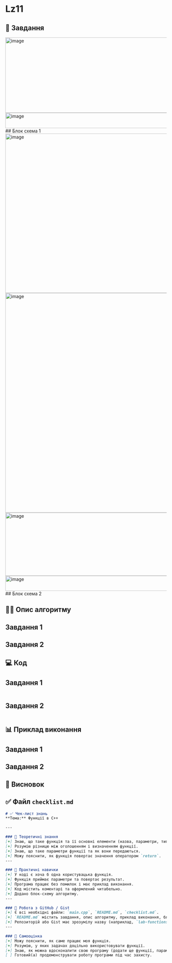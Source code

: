 # Lz11
## 🧩 Завдання  
<img width="970" height="235" alt="image" src="https://github.com/user-attachments/assets/b1bd6b98-eea6-461e-8545-2f9e1156c186" />
<img width="912" height="48" alt="image" src="https://github.com/user-attachments/assets/ad575076-6498-42ac-a9f8-aaf38360800d" />
##  Блок схема 1  
<img width="732" height="497" alt="image" src="https://github.com/user-attachments/assets/1766882a-bc55-4d03-8bf2-b2c639478f79" />
<img width="730" height="685" alt="image" src="https://github.com/user-attachments/assets/154d48c8-479c-465f-b3bc-e8c6b844c63a" />

<img width="848" height="197" alt="image" src="https://github.com/user-attachments/assets/b412ee98-2519-439f-9155-462c451bc3a9" />
<img width="814" height="47" alt="image" src="https://github.com/user-attachments/assets/c7700387-5c0c-40d9-98ac-ecfb4ab5132b" />
##  Блок схема 2

## 🧠🧩 Опис алгоритму  
##  Завдання  1
##  Завдання  2

## 💻 Код  
##  Завдання  1
```

```
##  Завдання  2
```

```

## 📊 Приклад виконання  
##  Завдання  1
##  Завдання  2

## 📝 Висновок  

## ✅ **Файл `checklist.md`**

```markdown
# ✅ Чек-лист знань
**Тема:** Функції в C++

---

### 🧠 Теоретичні знання
[+] Знаю, що таке функція та її основні елементи (назва, параметри, тип, тіло).  
[+] Розумію різницю між оголошенням і визначенням функції.  
[+] Знаю, що таке параметри функції та як вони передаються.  
[+] Можу пояснити, як функція повертає значення оператором `return`.  
---

### 🧩 Практичні навички
[+] У коді є хоча б одна користувацька функція.  
[+] Функція приймає параметри та повертає результат.  
[+] Програма працює без помилок і має приклад виконання.  
[+] Код містить коментарі та оформлений читабельно.  
[+] Додано блок-схему алгоритму.  
---

### 🧰 Робота з GitHub / Gist
[+] Є всі необхідні файли: `main.cpp`, `README.md`, `checklist.md`.  
[+] `README.md` містить завдання, опис алгоритму, приклад виконання, блок-схему та висновок.  
[+] Репозиторій або Gist має зрозумілу назву (наприклад, `lab-functions`) і чітку структуру.  
---

### 🧩 Самооцінка
[+] Можу пояснити, як саме працює моя функція.  
[+] Розумію, у яких задачах доцільно використовувати функції.  
[+] Знаю, як можна вдосконалити свою програму (додати ще функції, параметри тощо).  
[ ] Готовий(а) продемонструвати роботу програми під час захисту.
